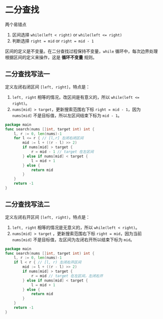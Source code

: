 # 二分查找

两个易错点
1. 区间选择 `while(left < right)` or `while(left <= right)`
2. 判断选择 `right = mid` or `right = mid - 1`

区间的定义是不变量。在二分查找过程保持不变量，`while` 循环中，每次边界处理根据区间的定义来操作，这是 **循环不变量** 规则。

## 二分查找写法一
定义左闭右闭区间 `[left, right]`，特点是：
1. `left, right` 相等的情况，改区间是有意义的，所以 `while(left <= right)`。
2. `nums[mid] > target`，更新搜索范围右下标 `right = mid - 1`，因为 `nums[mid]` 不是目标值，所以左区间结束下标为 `mid - 1`。

```go
package main
func search(nums []int, target int) int {
	l, r := 0, len(nums)-1
	for l <= r { // [l,r] 左闭右闭区间
		mid := l + ((r - l) >> 2)
		if nums[mid] > target {
			r = mid - 1 // target 在左区间
		} else if nums[mid] < target {
			l = mid + 1
		} else {
			return mid
		}
	}
	return -1
}
```
## 二分查找写法二
定义左闭右开区间 `[left, right)`，特点是：
1. `left, right` 相等的情况是无意义的，所以 `while(left < right)`。
2. `nums[mid] > target` ，更新搜索范围右下标 `right = mid`，因为当前 `nums[mid]` 不是目标值，左区间为左闭右开所以结束下标为 `mid`。

```go
package main
func search(nums []int, target int) int {
	l, r := 0, len(nums)-1
	if l < r { // [l, r) 左闭右开区间
		mid := l + ((r - l) >> 2)
		if nums[mid] > target {
			r = mid // target 在左区间，左闭右开
		} else if nums[mid] < target {
			l = mid + 1
		} else {
			return mid
		}
	}
	return -1
}
```